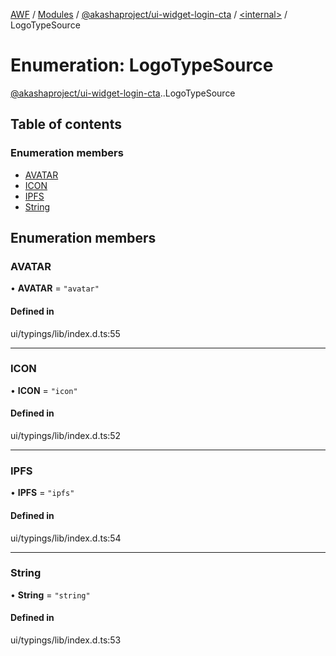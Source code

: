 [AWF](../README.md) / [Modules](../modules.md) / [@akashaproject/ui-widget-login-cta](../modules/akashaproject_ui_widget_login_cta.md) / [<internal\>](../modules/akashaproject_ui_widget_login_cta._internal_.md) / LogoTypeSource

# Enumeration: LogoTypeSource

[@akashaproject/ui-widget-login-cta](../modules/akashaproject_ui_widget_login_cta.md).[<internal>](../modules/akashaproject_ui_widget_login_cta._internal_.md).LogoTypeSource

## Table of contents

### Enumeration members

- [AVATAR](akashaproject_ui_widget_login_cta._internal_.LogoTypeSource.md#avatar)
- [ICON](akashaproject_ui_widget_login_cta._internal_.LogoTypeSource.md#icon)
- [IPFS](akashaproject_ui_widget_login_cta._internal_.LogoTypeSource.md#ipfs)
- [String](akashaproject_ui_widget_login_cta._internal_.LogoTypeSource.md#string)

## Enumeration members

### AVATAR

• **AVATAR** = `"avatar"`

#### Defined in

ui/typings/lib/index.d.ts:55

___

### ICON

• **ICON** = `"icon"`

#### Defined in

ui/typings/lib/index.d.ts:52

___

### IPFS

• **IPFS** = `"ipfs"`

#### Defined in

ui/typings/lib/index.d.ts:54

___

### String

• **String** = `"string"`

#### Defined in

ui/typings/lib/index.d.ts:53
